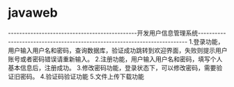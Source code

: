 # javaweb
----------------------------------------------开发用户信息管理系统--------------------------------------------------------------------------
1.登录功能，用户输入用户名和密码，查询数据库，验证成功跳转到欢迎界面，失败则提示用户账号或者密码错误请重新输入。
2.注册功能，用户输入用户名和密码，填写个人基本信息后，注册成功。
3.修改密码功能，登录状态下，可以修改密码，需要验证旧密码。
4.验证码验证功能
5.文件上传下载功能
